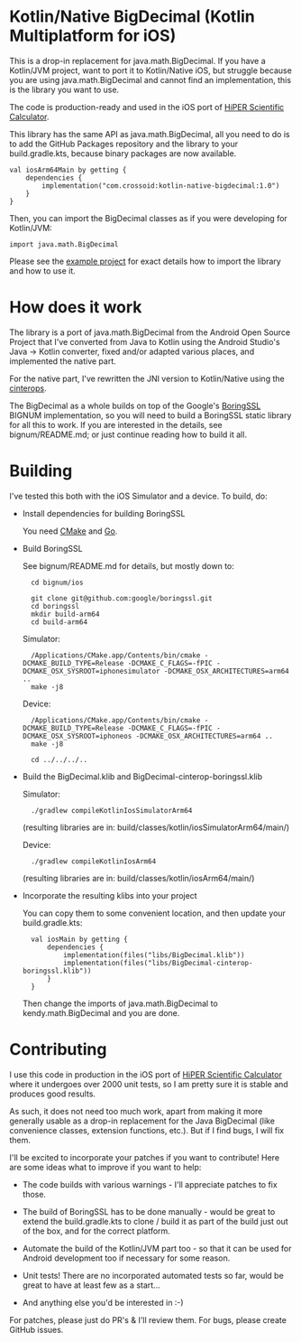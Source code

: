 # Kotlin/Native BigDecimal (Kotlin Multiplatform for iOS)

This is a drop-in replacement for java.math.BigDecimal.  If you have a
Kotlin/JVM project, want to port it to Kotlin/Native iOS, but struggle because
you are using java.math.BigDecimal and cannot find an implementation, this is
the library you want to use.

The code is production-ready and used in the iOS port of [HiPER Scientific
Calculator](https://apps.apple.com/us/app/hiper-scientific-calculator/id1645513530).

This library has the same API as java.math.BigDecimal, all you need to do
is to add the GitHub Packages repository and the library to your build.gradle.kts,
because binary packages are now available.

    val iosArm64Main by getting {
        dependencies {
            implementation("com.crossoid:kotlin-native-bigdecimal:1.0")
        }
    }

Then, you can import the BigDecimal classes as if you were developing for Kotlin/JVM:

    import java.math.BigDecimal

Please see the [example project](https://github.com/Crossoid/Kotlin-Native-BigDecimal-Example)
for exact details how to import the library and how to use it.

# How does it work

The library is a port of java.math.BigDecimal from the Android Open Source
Project that I've converted from Java to Kotlin using the Android Studio's
Java -> Kotlin converter, fixed and/or adapted various places, and
implemented the native part.

For the native part, I've rewritten the JNI version to Kotlin/Native using the
[cinterops](https://kotlinlang.org/docs/native-c-interop.html).

The BigDecimal as a whole builds on top of the Google's
[BoringSSL](https://boringssl.googlesource.com/boringssl/) BIGNUM
implementation, so you will need to build a BoringSSL static library for all
this to work.  If you are interested in the details, see bignum/README.md; or
just continue reading how to build it all.

# Building

I've tested this both with the iOS Simulator and a device.  To build, do:

* Install dependencies for building BoringSSL

  You need [CMake](https://cmake.org/) and [Go](https://golang.org/).

* Build BoringSSL

  See bignum/README.md for details, but mostly down to:

        cd bignum/ios

        git clone git@github.com:google/boringssl.git
        cd boringssl
        mkdir build-arm64
        cd build-arm64

  Simulator:

        /Applications/CMake.app/Contents/bin/cmake -DCMAKE_BUILD_TYPE=Release -DCMAKE_C_FLAGS=-fPIC -DCMAKE_OSX_SYSROOT=iphonesimulator -DCMAKE_OSX_ARCHITECTURES=arm64 ..
        make -j8

  Device:

        /Applications/CMake.app/Contents/bin/cmake -DCMAKE_BUILD_TYPE=Release -DCMAKE_C_FLAGS=-fPIC -DCMAKE_OSX_SYSROOT=iphoneos -DCMAKE_OSX_ARCHITECTURES=arm64 ..
        make -j8

        cd ../../../..

* Build the BigDecimal.klib and BigDecimal-cinterop-boringssl.klib

  Simulator:

        ./gradlew compileKotlinIosSimulatorArm64

	(resulting libraries are in: build/classes/kotlin/iosSimulatorArm64/main/)

  Device:

        ./gradlew compileKotlinIosArm64

	(resulting libraries are in: build/classes/kotlin/iosArm64/main/)

* Incorporate the resulting klibs into your project

  You can copy them to some convenient location, and then update your
  build.gradle.kts:

        val iosMain by getting {
            dependencies {
                implementation(files("libs/BigDecimal.klib"))
                implementation(files("libs/BigDecimal-cinterop-boringssl.klib"))
            }
        }

  Then change the imports of java.math.BigDecimal to kendy.math.BigDecimal and
  you are done.

# Contributing

I use this code in production in the iOS port of [HiPER Scientific
Calculator](https://apps.apple.com/us/app/hiper-scientific-calculator/id1645513530)
where it undergoes over 2000 unit tests, so I am pretty sure it is stable and
produces good results.

As such, it does not need too much work, apart from making it more generally
usable as a drop-in replacement for the Java BigDecimal (like convenience classes,
extension functions, etc.). But if I find bugs, I will fix them.

I'll be excited to incorporate your patches if you want to contribute!  Here
are some ideas what to improve if you want to help:

* The code builds with various warnings - I'll appreciate patches to fix
  those.

* The build of BoringSSL has to be done manually - would be great to extend
  the build.gradle.kts to clone / build it as part of the build just out of
  the box, and for the correct platform.

* Automate the build of the Kotlin/JVM part too - so that it can be used for
  Android development too if necessary for some reason.

* Unit tests!  There are no incorporated automated tests so far, would be great to have at
  least few as a start...

* And anything else you'd be interested in :-)

For patches, please just do PR's & I'll review them.  For bugs, please create
GitHub issues.
